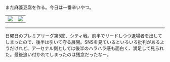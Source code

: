 また麻婆豆腐を作る。今日は一番辛いやつ。

<table>
  <tr>
    <td><img src="https://photos.apkas.net/medium/202409/20240925-184732.webp" /></td>
    <td><img src="https://photos.apkas.net/medium/202409/20240925-185937.webp" /></td>
  </tr>
</table>

---

日曜日のプレミアリーグ第5節、シティ戦。前半でリードしつつ退場者を出してしまったので、後半は引いて守る展開。SNSを見ているといろいろ批判があるようだけれど、アーセナル側としては後半のハラハラ感も面白く、満足して見られた。最後追い付かれてしまったのは残念だったなー。
